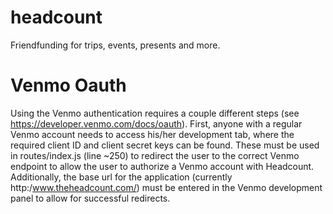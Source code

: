 # headcount
Friendfunding for trips, events, presents and more.

# Venmo Oauth
Using the Venmo authentication requires a couple different steps (see https://developer.venmo.com/docs/oauth). First, anyone with a regular Venmo account needs to access his/her development tab, where the required client ID and client secret keys can be found. These must be used in routes/index.js (line ~250) to redirect the user to the correct Venmo endpoint to allow the user to authorize a Venmo account with Headcount. Additionally, the base url for the application (currently http:/www.theheadcount.com/) must be entered in the Venmo development panel to allow for successful redirects.
